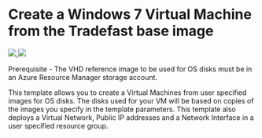 # Create a Windows 7 Virtual Machine from the Tradefast base image

<a href="https://portal.azure.com/#create/Microsoft.Template/uri/https%3A%2F%2Fraw.githubusercontent.com%2Fiandow%2Ftradefast-azure-quickstart%2Fmaster%2Fazuredeploy.json" target="_blank">
    <img src="http://azuredeploy.net/deploybutton.png"/>
</a>
<a href="http://armviz.io/#/?load=https%3A%2F%2Fraw.githubusercontent.com%2FAzure%2Fazure-quickstart-templates%2Fmaster%2F101-vm-from-user-image%2Fazuredeploy.json" target="_blank">
    <img src="http://armviz.io/visualizebutton.png"/>
</a>

Prerequisite - The VHD reference image to be used for OS disks must be in an Azure Resource Manager storage account.

This template allows you to create a Virtual Machines from user specified images for OS disks. The disks used for your VM will be based on copies of the images you specify in the template parameters. This template also deploys a Virtual Network, Public IP addresses and a Network Interface in a user specified resource group.

